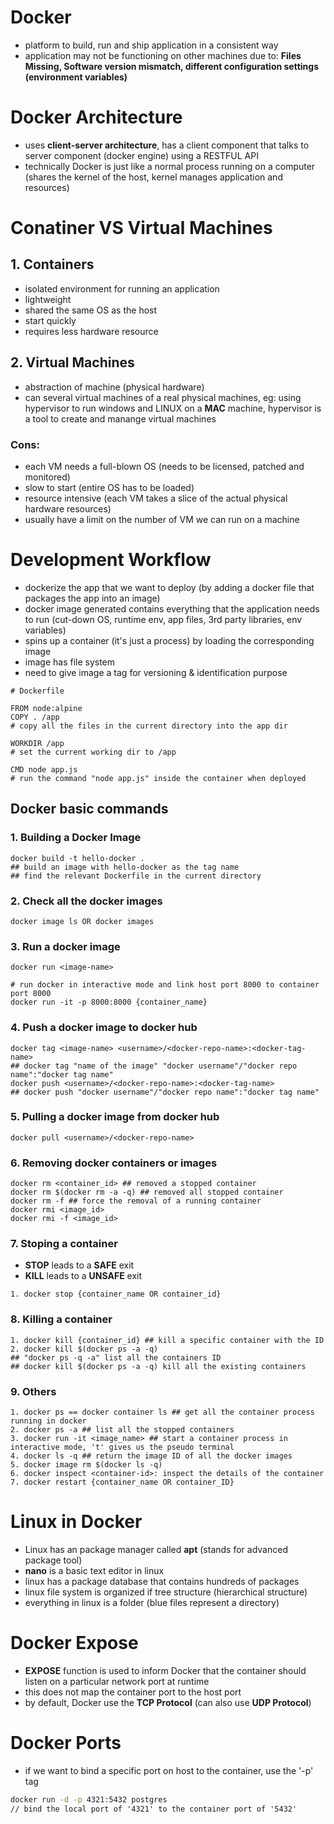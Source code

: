 # **Docker**
- platform to build, run and ship application in a consistent way
- application may not be functioning on other machines due to: **Files Missing, Software version mismatch, different configuration settings (environment variables)**

# **Docker Architecture**
- uses **client-server architecture**, has a client component that talks to server component (docker engine) using a RESTFUL API
- technically Docker is just like a normal process running on a computer (shares the kernel of the host, kernel manages application and resources)

# **Conatiner VS Virtual Machines**
## **1. Containers**
- isolated environment for running an application
- lightweight
- shared the same OS as the host
- start quickly
- requires less hardware resource
## **2. Virtual Machines**
- abstraction of machine (physical hardware)
- can several virtual machines of a real physical machines, eg: using hypervisor to run windows and LINUX on a **MAC** machine, hypervisor is a tool to create and manange virtual machines
### **Cons:**
- each VM needs a full-blown OS (needs to be licensed, patched and monitored)
- slow to start (entire OS has to be loaded)
- resource intensive (each VM takes a slice of the actual physical hardware resources)
- usually have a limit on the number of VM we can run on a machine

# **Development Workflow**
- dockerize the app that we want to deploy (by adding a docker file that packages the app into an image)
- docker image generated contains everything that the application needs to run (cut-down OS, runtime env, app files, 3rd party libraries, env variables)
- spins up a container (it's just a process) by loading the corresponding image
- image has file system
- need to give image a tag for versioning & identification purpose
```docker
# Dockerfile

FROM node:alpine
COPY . /app
# copy all the files in the current directory into the app dir

WORKDIR /app
# set the current working dir to /app

CMD node app.js
# run the command "node app.js" inside the container when deployed
```
## **Docker basic commands**
### **1. Building a Docker Image**
```docker
docker build -t hello-docker .
## build an image with hello-docker as the tag name
## find the relevant Dockerfile in the current directory
```
### **2. Check all the docker images**
```docker
docker image ls OR docker images
```
### **3. Run a docker image**
```docker
docker run <image-name>

# run docker in interactive mode and link host port 8000 to container port 8000
docker run -it -p 8000:8000 {container_name}
```
### **4. Push a docker image to docker hub**
```docker
docker tag <image-name> <username>/<docker-repo-name>:<docker-tag-name>
## docker tag "name of the image" "docker username"/"docker repo name":"docker tag name"
docker push <username>/<docker-repo-name>:<docker-tag-name>
## docker push "docker username"/"docker repo name":"docker tag name"
```
### **5. Pulling a docker image from docker hub**
```
docker pull <username>/<docker-repo-name>
```
### **6. Removing docker containers or images**
```docker
docker rm <container_id> ## removed a stopped container
docker rm $(docker rm -a -q) ## removed all stopped container
docker rm -f ## force the removal of a running container
docker rmi <image_id>
docker rmi -f <image_id>
```
### **7. Stoping a container**
- **STOP** leads to a **SAFE** exit
- **KILL** leads to a **UNSAFE** exit
```docker
1. docker stop {container_name OR container_id}
```
### **8. Killing a container**
```docker
1. docker kill {container_id} ## kill a specific container with the ID
2. docker kill $(docker ps -a -q)
## "docker ps -q -a" list all the containers ID
## docker kill $(docker ps -a -q) kill all the existing containers
```

### **9. Others**
```docker
1. docker ps == docker container ls ## get all the container process running in docker
2. docker ps -a ## list all the stopped containers
3. docker run -it <image_name> ## start a container process in interactive mode, 't' gives us the pseudo terminal
4. docker ls -q ## return the image ID of all the docker images
5. docker image rm $(docker ls -q)
6. docker inspect <container-id>: inspect the details of the container
7. docker restart {container_name OR container_ID}
```

# **Linux in Docker**
- Linux has an package manager called **apt** (stands for advanced package tool)
- **nano** is a basic text editor in linux
- linux has a package database that contains hundreds of packages
- linux file system is organized if tree structure (hierarchical structure)
- everything in linux is a folder (blue files represent a directory)

# **Docker Expose**
- **EXPOSE** function is used to inform Docker that the container should listen on a particular network port at runtime
- this does not map the container port to the host port
- by default, Docker use the **TCP Protocol** (can also use **UDP Protocol**)

# **Docker Ports**
- if we want to bind a specific port on host to the container, use the '-p' tag
```cmd
docker run -d -p 4321:5432 postgres
// bind the local port of '4321' to the container port of '5432'
```